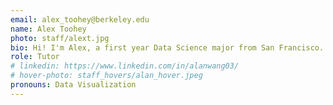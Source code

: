 ```yaml
---
email: alex_toohey@berkeley.edu
name: Alex Toohey
photo: staff/alext.jpg
bio: Hi! I'm Alex, a first year Data Science major from San Francisco. I took the DeCal last semester and had a great experience, so I am super excited to be returning as a tutor to help you all enjoy it as much as I did! I love playing tennis, hiking, skiing, baking, watching sports, and trying new foods!
role: Tutor
# linkedin: https://www.linkedin.com/in/alanwang03/
# hover-photo: staff_hovers/alan_hover.jpeg
pronouns: Data Visualization
---
```

